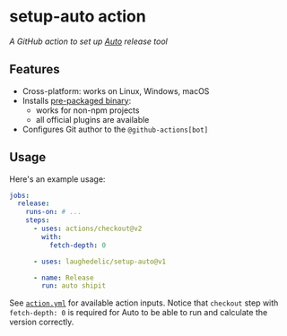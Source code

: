 # setup-auto action

_A GitHub action to set up [Auto](https://intuit.github.io/auto) release tool_

## Features

- Cross-platform: works on Linux, Windows, macOS
- Installs [pre-packaged binary](https://intuit.github.io/auto/docs/configuration/non-npm): 
  + works for non-npm projects
  + all official plugins are available
- Configures Git author to the `@github-actions[bot]`

## Usage

Here's an example usage:

```yaml
jobs:
  release:
    runs-on: # ...
    steps:
      - uses: actions/checkout@v2
        with:
          fetch-depth: 0

      - uses: laughedelic/setup-auto@v1

      - name: Release
        run: auto shipit
```

See [`action.yml`](./action.yml) for available action inputs.
Notice that `checkout` step with `fetch-depth: 0` is required for Auto to be able to run and calculate the version correctly.
